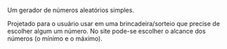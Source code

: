 Um gerador de números aleatórios simples.

Projetado para o usuário usar em uma brincadeira/sorteio que precise de  escolher algum um número. No site pode-se escolher o alcance dos números (o mínimo e o máximo).

